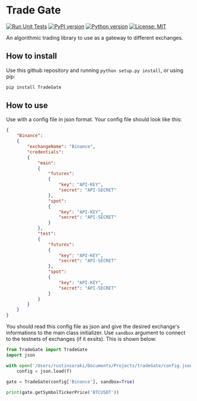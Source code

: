 # Trade Gate
[![Run Unit Tests](https://github.com/RastinS/tradeGate/actions/workflows/main.yml/badge.svg?branch=master)](https://github.com/RastinS/tradeGate/actions/workflows/main.yml)
[![PyPI version](https://img.shields.io/pypi/v/TradeGate.svg)](https://pypi.python.org/pypi/TradeGate)
[![Python version](https://img.shields.io/pypi/pyversions/TradeGate)](https://www.python.org/downloads/)
[![License: MIT](https://img.shields.io/badge/License-MIT-blue.svg)](https://opensource.org/licenses/MIT)

An algorithmic trading library to use as a gateway to different exchanges.

## How to install
Use this github repository and running ```python setup.py install```, or using pip:
```bash
pip install TradeGate
```

## How to use
Use with a config file in json format. Your config file should look like this:
```json
{
    "Binance": 
    {
        "exchangeName": "Binance",
        "credentials": 
        {
            "main": 
            {
                "futures": 
                {
                    "key": "API-KEY",
                    "secret": "API-SECRET"
                },
                "spot": 
                {
                    "key": "API-KEY",
                    "secret": "API-SECRET"
                }
            },
            "test": 
            {
                "futures": 
                {
                    "key": "API-KEY",
                    "secret": "API-SECRET"
                },
                "spot": 
                {
                    "key": "API-KEY",
                    "secret": "API-SECRET"
                }
            }
        }
    }
}

```
You should read this config file as json and give the desired exchange's informations to the main class initializer. Use ```sandbox``` argument to connect to the testnets of exchanges (if it exsits). This is shown below:
```python
from TradeGate import TradeGate
import json

with open('/Users/rustinsoraki/Documents/Projects/tradeGate/config.json') as f:
    config = json.load(f)
    
gate = TradeGate(config['Binance'], sandbox=True)

print(gate.getSymbolTickerPrice('BTCUSDT'))
```

